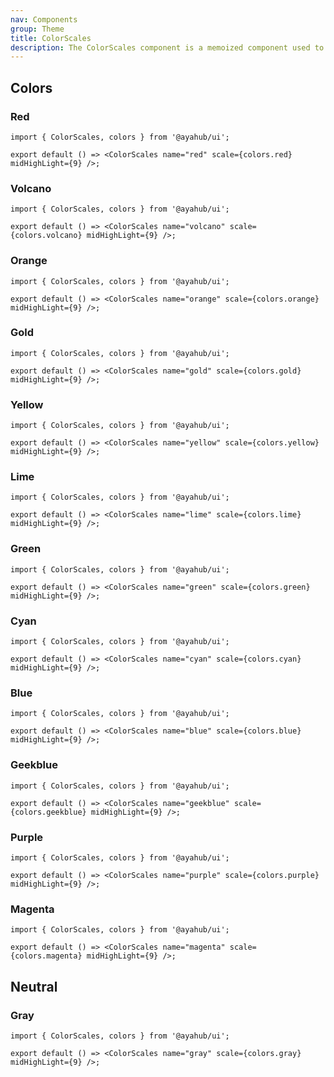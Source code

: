```yaml
---
nav: Components
group: Theme
title: ColorScales
description: The ColorScales component is a memoized component used to display a color scale. It receives props containing the name of the scale, the color scale items, and a number representing the index of the mid-highlight. The component renders a set of ScaleRow components, each representing a different part of the color scale.
---
```


## Colors

### Red

```tsx
import { ColorScales, colors } from '@ayahub/ui';

export default () => <ColorScales name="red" scale={colors.red} midHighLight={9} />;
```

### Volcano

```tsx
import { ColorScales, colors } from '@ayahub/ui';

export default () => <ColorScales name="volcano" scale={colors.volcano} midHighLight={9} />;
```

### Orange

```tsx
import { ColorScales, colors } from '@ayahub/ui';

export default () => <ColorScales name="orange" scale={colors.orange} midHighLight={9} />;
```

### Gold

```tsx
import { ColorScales, colors } from '@ayahub/ui';

export default () => <ColorScales name="gold" scale={colors.gold} midHighLight={9} />;
```

### Yellow

```tsx
import { ColorScales, colors } from '@ayahub/ui';

export default () => <ColorScales name="yellow" scale={colors.yellow} midHighLight={9} />;
```

### Lime

```tsx
import { ColorScales, colors } from '@ayahub/ui';

export default () => <ColorScales name="lime" scale={colors.lime} midHighLight={9} />;
```

### Green

```tsx
import { ColorScales, colors } from '@ayahub/ui';

export default () => <ColorScales name="green" scale={colors.green} midHighLight={9} />;
```

### Cyan

```tsx
import { ColorScales, colors } from '@ayahub/ui';

export default () => <ColorScales name="cyan" scale={colors.cyan} midHighLight={9} />;
```

### Blue

```tsx
import { ColorScales, colors } from '@ayahub/ui';

export default () => <ColorScales name="blue" scale={colors.blue} midHighLight={9} />;
```

### Geekblue

```tsx
import { ColorScales, colors } from '@ayahub/ui';

export default () => <ColorScales name="geekblue" scale={colors.geekblue} midHighLight={9} />;
```

### Purple

```tsx
import { ColorScales, colors } from '@ayahub/ui';

export default () => <ColorScales name="purple" scale={colors.purple} midHighLight={9} />;
```

### Magenta

```tsx
import { ColorScales, colors } from '@ayahub/ui';

export default () => <ColorScales name="magenta" scale={colors.magenta} midHighLight={9} />;
```

## Neutral

### Gray

```tsx
import { ColorScales, colors } from '@ayahub/ui';

export default () => <ColorScales name="gray" scale={colors.gray} midHighLight={9} />;
```

